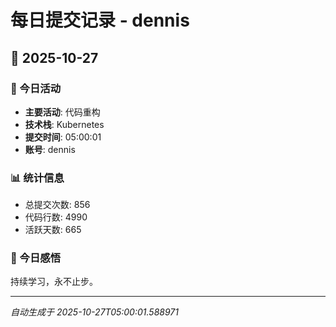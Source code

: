 # 每日提交记录 - dennis

## 📅 2025-10-27

### 🎯 今日活动
- **主要活动**: 代码重构
- **技术栈**: Kubernetes
- **提交时间**: 05:00:01
- **账号**: dennis

### 📊 统计信息
- 总提交次数: 856
- 代码行数: 4990
- 活跃天数: 665

### 💭 今日感悟
持续学习，永不止步。

---
*自动生成于 2025-10-27T05:00:01.588971*
